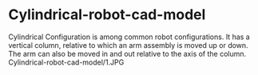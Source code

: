 # Cylindrical-robot-cad-model
Cylindrical Configuration is among common robot configurations.  It has a vertical column, relative to which an arm assembly is moved up or down. The arm can also be moved in and out relative to the axis of the column.
Cylindrical-robot-cad-model/1.JPG

